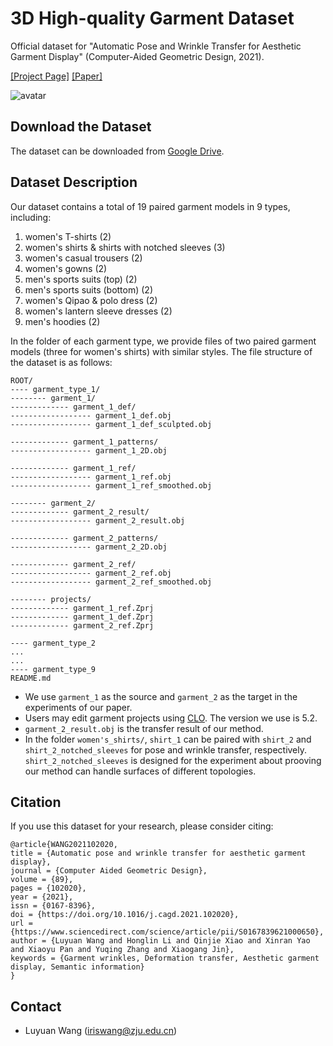 # 3D High-quality Garment Dataset
Official dataset for "Automatic Pose and Wrinkle Transfer for Aesthetic Garment Display" (Computer-Aided Geometric Design, 2021).

[[Project Page]](http://www.cad.zju.edu.cn/home/jin/cagd2021/cagd2021.htm) [[Paper]](https://www.sciencedirect.com/science/article/pii/S0167839621000650)

![avatar](http://www.cad.zju.edu.cn/home/jin/cagd2021/teaser.jpeg)

## Download the Dataset
The dataset can be downloaded from [Google Drive](https://drive.google.com/file/d/1Rn2o5tDwTyr8H5E_igrOlPmQhS4cyhS7/view?usp=sharing).

## Dataset Description
Our dataset contains a total of 19 paired garment models in 9 types, including:
1. women's T-shirts (2)
2. women's shirts & shirts with notched sleeves (3)
3. women's casual trousers (2)
4. women's gowns (2)
5. men's sports suits (top) (2)
6. men's sports suits (bottom) (2)
7. women's Qipao & polo dress (2)
8. women's lantern sleeve dresses (2)
9. men's hoodies (2)

In the folder of each garment type, we provide files of two paired garment models (three for women's shirts) with similar styles. The file structure of the dataset is as follows:

```
ROOT/
---- garment_type_1/
-------- garment_1/
------------- garment_1_def/
------------------ garment_1_def.obj
------------------ garment_1_def_sculpted.obj

------------- garment_1_patterns/
------------------ garment_1_2D.obj

------------- garment_1_ref/
------------------ garment_1_ref.obj
------------------ garment_1_ref_smoothed.obj

-------- garment_2/
------------- garment_2_result/
------------------ garment_2_result.obj 
         
------------- garment_2_patterns/
------------------ garment_2_2D.obj
        
------------- garment_2_ref/
------------------ garment_2_ref.obj
------------------ garment_2_ref_smoothed.obj

-------- projects/
------------- garment_1_ref.Zprj
------------- garment_1_def.Zprj
------------- garment_2_ref.Zprj

---- garment_type_2
...
...
---- garment_type_9
README.md
```
- We use `garment_1` as the source and `garment_2` as the target in the experiments of our paper.
- Users may edit garment projects using [CLO](https://www.clo3d.com/). The version we use is 5.2.
- `garment_2_result.obj` is the transfer result of our method.
- In the folder `women's_shirts/`, `shirt_1` can be paired with `shirt_2` and `shirt_2_notched_sleeves` for pose and wrinkle transfer, respectively. `shirt_2_notched_sleeves` is designed for the experiment about prooving our method can handle surfaces of different topologies.


## Citation
If you use this dataset for your research, please consider citing:

```
@article{WANG2021102020,
title = {Automatic pose and wrinkle transfer for aesthetic garment display},
journal = {Computer Aided Geometric Design},
volume = {89},
pages = {102020},
year = {2021},
issn = {0167-8396},
doi = {https://doi.org/10.1016/j.cagd.2021.102020},
url = {https://www.sciencedirect.com/science/article/pii/S0167839621000650},
author = {Luyuan Wang and Honglin Li and Qinjie Xiao and Xinran Yao and Xiaoyu Pan and Yuqing Zhang and Xiaogang Jin},
keywords = {Garment wrinkles, Deformation transfer, Aesthetic garment display, Semantic information}
}
```

## Contact
- Luyuan Wang (iriswang@zju.edu.cn)
